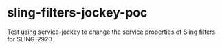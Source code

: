# sling-filters-jockey-poc
Test using service-jockey to change the service properties of Sling filters for SLING-2920
